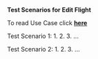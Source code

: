 **Test Scenarios for Edit Flight**

To read Use Case click [**here**]( ../../UseCasesSalesOfficer.md )

Test Scenario 1:
1.
2.
3.
...

Test Scenario 2:
1.
2.
3.
...
